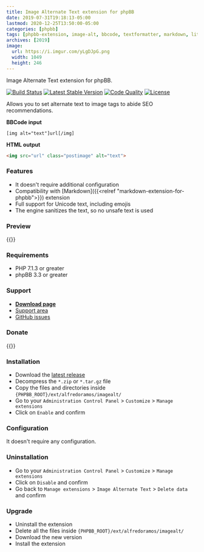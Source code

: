```yaml
---
title: Image Alternate Text extension for phpBB
date: 2019-07-31T19:18:13-05:00
lastmod: 2020-12-25T13:50:00-05:00
categories: [phpbb]
tags: [phpbb-extension, image-alt, bbcode, textformatter, markdown, litedown]
archives: [2019]
image:
  url: https://i.imgur.com/yLgDJpG.png
  width: 1049
  height: 246
---
```

Image Alternate Text extension for phpBB.

[![Build Status](https://img.shields.io/github/workflow/status/AlfredoRamos/phpbb-ext-image-alt/GitHub%20Actions%20CI?style=flat-square)](https://github.com/AlfredoRamos/phpbb-ext-hide/actions)
[![Latest Stable Version](https://img.shields.io/github/tag/AlfredoRamos/phpbb-ext-image-alt.svg?label=stable&style=flat-square)](https://github.com/AlfredoRamos/phpbb-ext-image-alt/releases)
[![Code Quality](https://img.shields.io/codacy/grade/f06ec0db39c049fc8883b6c65e10405a.svg?style=flat-square)](https://app.codacy.com/gh/AlfredoRamos/phpbb-ext-image-alt/dashboard)
[![License](https://img.shields.io/github/license/AlfredoRamos/phpbb-ext-image-alt.svg?style=flat-square)](https://raw.githubusercontent.com/AlfredoRamos/phpbb-ext-image-alt/master/license.txt)

Allows you to set alternate text to image tags to abide SEO recommendations.

**BBCode input**

```text
[img alt="text"]url[/img]
```

**HTML output**

```html
<img src="url" class="postimage" alt="text">
```

<!--more-->
### Features

- It doesn't require additional configuration
- Compatibility with [Markdown]({{<relref "markdown-extension-for-phpbb">}}) extension
- Full support for Unicode text, including emojis
- The engine sanitizes the text, so no unsafe text is used

### Preview

{{<preview src="https://i.imgur.com/yLgDJpG.png" alt="Generated HTML code" imgclass="img-fluid d-block mx-auto mb-3">}}

### Requirements

- PHP 7.1.3 or greater
- phpBB 3.3 or greater

### Support

- [**Download page**](https://www.phpbb.com/customise/db/extension/image_alternate_text/)
- [Support area](https://www.phpbb.com/customise/db/extension/image_alternate_text/support)
- [GitHub issues](https://github.com/AlfredoRamos/phpbb-ext-image-alt/issues)

### Donate

{{<donate>}}

### Installation

- Download the [latest release](https://github.com/AlfredoRamos/phpbb-ext-image-alt/releases)
- Decompress the `*.zip` or `*.tar.gz` file
- Copy the files and directories inside `{PHPBB_ROOT}/ext/alfredoramos/imagealt/`
- Go to your `Administration Control Panel` > `Customize` > `Manage extensions`
- Click on `Enable` and confirm

### Configuration

It doesn't require any configuration.

### Uninstallation

- Go to your `Administration Control Panel` > `Customize` > `Manage extensions`
- Click on `Disable` and confirm
- Go back to `Manage extensions` > `Image Alternate Text` > `Delete data` and confirm

### Upgrade

- Uninstall the extension
- Delete all the files inside `{PHPBB_ROOT}/ext/alfredoramos/imagealt/`
- Download the new version
- Install the extension
